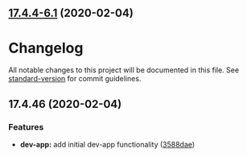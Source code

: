 ## [17.4.4-6.1](https://github.com/glyad/aurelia-ej2-plugin/compare/v17.5.0...v17.4.4-6.1) (2020-02-04)



# Changelog

All notable changes to this project will be documented in this file. See [standard-version](https://github.com/conventional-changelog/standard-version) for commit guidelines.


## 17.4.46 (2020-02-04)


### Features

* **dev-app:** add initial dev-app functionality ([3588dae](https://github.com/glyad/aurelia-ej2-plugin/commit/3588dae91ee7a02b547808991f2658f86248cfec))
